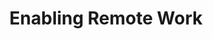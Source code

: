 ---
title: "Enabling Remote Work"
layout: post
lang: en
lang-ref: 207-remote-work
section: 2
category: 
  - hiring
hero:
  image:
    src: 2.7-tx-heading.jpg
    alt: A woman sitting at her laptop.
blocks:
  - type: title
    label: The Problem
  - The National Capital Region (NCR) accounts for only 4% of Canada’s labour force, but 42% of the Federal Public Service works there. The ability to hire employees to work outside the location of the physical office is a policy flexibility that has not been traditionally used. (Based on workshops with managers and HR advisors, we suspect this was due to a combination of managers not being encouraged to offer this flexibility, and the GC Jobs system default forcing the choice of specified location(s) of work based on government office.) 
  - While many departments also staff positions in regional offices, “work from anywhere” was not a standard hiring practice when Talent Cloud first launched this as a platform-based staffing option in October 2018. (Notably, in January 2021, the Public Service Commission adapted the GC Jobs platform to include this option, largely in response to the impact of COVID-19 on the federal workforce. It’s an exciting development for workers across Canada.) 
  - type: title
    label: The Hypotheses
  - type: list
    style: unordered
    items:
      - Talent is everywhere, and subsequently the talent government needs is likely to be regionally distributed across Canada, rather than occurring at a significantly disproportionately higher per capita rate in the NCR;
      - Allowing applications from employees across Canada looking for a remote-work accessible position will increase the chance of finding people with rare or in demand skills;
      - Managers who allow applications from remote workers will see an increase in the number of high quality applications; 
      - Given the choice of talent from remote and NCR applications, managers will choose to hire remote workers at least some of the time, resulting in greater geographic diversity in Talent Cloud hires than in standard “NCR only” or “regional office only” positions.
  - type: title
    label: The Experiment
  - To promote remote accessible jobs, we engineered a hiring model optimized to allow employees to work from anywhere. The first step is to encourage managers to consider accepting applications from people from outside their geographic region.
  - Talent Cloud job advertisements tell applicants a lot more about the job than they would see on a typical poster. This includes information about ‘workplace environment’, such as whether the position allows flex hours and whether it is available for remote work.
  - When managers build a job advertisement, the default selection for remote work is that it is allowed. This is a nudge that forces managers to intentionally exclude remote workers and say that they only want to consider applications from people in their geographic region. In a traditional job process, the opposite has been true (where managers listed a government office location for work, and would have to draft additional text and justifications if remote work was allowed). We make sure to give managers the definition of what ‘remote work’ means right in the tool on the Manager Portal for building job advertisements, and we provide support to managers who choose to assess and/or hire remote workers.
  - type: pullquote
    content: "\"Opening jobs to remote workers allows managers to tap into a whole new talent pool.\""
  - type: image
    src: 2.7-tx-laptop.jpg
    alt: A photo of a person working on a laptop in an outdoor area that overlooks a cityscape.
    route: section1
  - type: title
    label: Platform Interventions
  - type: list
    style: ordered
    items: 
      - "<strong style=\"letter-spacing: -1px;\" data-h2-font-weight=\"b(800)\" data-h2-font-color=\"b(purple)\">Make the Option Available:</strong> The first and most important intervention Talent Cloud crafted in promoting remote work accessible jobs was making this an option in the selection menu that managers and HR advisors worked with while crafting a job advertisement on the platform’s Job Poster Builder. Up until this time, managers reported that even when they wanted to offer remote work accessible positions, corporate opposition and difficulties in posting led them to back away from offering this option. When managers learned it was simply available, many readily adopted it without much persuasion."
      - "<strong style=\"letter-spacing: -1px;\" data-h2-font-weight=\"b(800)\" data-h2-font-color=\"b(purple)\">Make it the Default:</strong> In government, managers are trained to accept the default. Managers reported that defaults meant corporate direction had been set, and opting for something other than the default not only required more work, but it also felt vaguely non-compliant. In this case, we reversed the trend that managers had been told for years (avoid remote work) and made it the new normal (promote remote work)."
      - "<strong style=\"letter-spacing: -1px;\" data-h2-font-weight=\"b(800)\" data-h2-font-color=\"b(purple)\">Nudge to Keep the Default:</strong> Ideally, we would have the numbers to run a randomized control trial to test different nudges and see how different interventions stacked up to create the strongest outcome. In this case, we simply added a line (see screenshot below) that connected allowing remote work to a higher quality of talent pool. While this was a nudge based on our hypothesis and supported by external research, it proved true. Those advertisements allowing remote work drew better talent and had a higher success rate in securing a top quality final hire. (This is one of three flexibilities that hiring managers using Talent Cloud were nudged to adopt. See the research section on Flexibility Matters for insights on how these flexibilities impacted the applicants’ decision to apply. The “why” might surprise you - it surprised us.)"
      - "<strong style=\"letter-spacing: -1px;\" data-h2-font-weight=\"b(800)\" data-h2-font-color=\"b(purple)\">Advertise Clearly to Applicants:</strong> Job advertisements on Talent Cloud contained one of these two phrases: “Remote Work Allowed” or “Remote Work Not Allowed”. In user testing, several managers expressed their discomfort with the clarity of this language. (Notably, applicants reported that they really appreciated the clarity.) Several managers requested that we simply advertise when it was allowed, and be vague about when it wasn’t. Talent Cloud declined to make this change because part of the research (qualitative and quantitative) was to determine if clear allowance (or non-allowance) of remote work made a difference to the application rates and final results. Turns out it does… Quite a big difference, in fact."
  - type: graphic
    size: 100
    src: 2.7-en-interventions.png
    alt: "A screenshot of Talent Cloud's Job Poster Builder interface, where managers can indicate whether remote work, telework, and flexible hours are allowed for the position."
  - type: title
    label: The Results
  - type: list
    style: unordered
    items: 
      - 92% of the 53 jobs posted to Talent Cloud had the home office in the NCR. 
      - 36% of the jobs on the platform were advertised as “Remote Work Allowed”
      - In cases where managers allowed remote work they received 63% more applicants than those that did not allow remote work. 
      - For CS positions, allowing remote work increased the number of applicants by 83%.
      - All job processes allowing remote work had qualified candidates in the applicant pool. 
      - Only five Talent Cloud job posters failed to attract qualified candidates, and four more saw the qualified candidates decline the position. None allowed for remote work.
      - When presented with a candidate pool that included remote applicants, more than half of managers selected a remote worker as the hire, including some from small communities. This indicates that there is a wide, largely untapped pool of talent across Canada. 
      - Managers who made remote hires reported during interviews that they would consider applications from remote workers in the future.
  - type: graphic
    size: 100
    src: 2.7-en-remote-work.png
    alt: "A graphic representing the differences between job postings labelled as remote-work friendly and those that are location specific. 36% of Talent Cloud jobs allowed for remote work, which resulted in 63% more applications. For the CS classification, this percentage increased to 83% more applications. Every single one of those job postings resulted in finding a qualified canadidate. Comparatively, 64% of Talent Cloud jobs were specific to the Nation Capital Region of Canada. Applicants reported lower levels of interest. 15% of those jobs did not attract a qualified candidate, and 15% had a top candidate turn down a job offer."
  - type: title
    label: External Research
  - "Because of COVID-19, remote work is commonplace, so it is easy to forget that before the pandemic remote work was one of the most desirable perks that an employer could offer, with <span data-h2-font-style=\"b(underline)\" title=\"“Remote Work Trends & Statistics for 2021: Remote Work Status & Future After Covid.” 2021. Remoters. January 18, 2021.\">one study showed that 57% of the workforce said that the option to work remotely is their most prefered perk</span>."
  - "Workers have also been able to assign a dollar-figure to being able to work from home. A <a href=\"https://www.aeaweb.org/articles?id=10.1257/aer.20161500\" target=\"_blank\" rel=\"noreferrer\" title=\"View source.\">2017 study from Stanford study showed the average worker would be willing to give up 8% of their income to work from home</a>. Remote employees are also able to work from anywhere, and <a href=\"https://hbr.org/2019/08/is-it-time-to-let-employees-work-from-anywhere.https:/remoters.net/remote-work-trends-future-insights/\" target=\"_blank\" rel=\"noreferrer\" title=\"View source.\">have been shown to relocate to regions with lower costs of living</a>, allowing them to stretch their income further."
  - "Supporting remote work also helps to keep the top talent that you already have! <a href=\"https://zapier.com/blog/remote-work-report-by-zapier/\" target=\"_blank\" rel=\"noreferrer\" title=\"View source.\">One study showed that 74% percent of knowledge-based industry workers in the United States would quit their job for one that offers remote positions, and that 26% had already left a job for that reason.</a> These findings were supported by <a href=\"https://www.owllabs.com/state-of-remote-work/2017\" target=\"_blank\" rel=\"noreferrer\" title=\"View source.\">another study that showed companies that support remote work have a 25% lower employee turnover rate than those that don’t</a>."
  - type: title
    label: Insights
  - By using a small nudge on the job poster builder, many managers were persuaded to change long-held behaviours and chose to accept applications from remote workers. This gave them access to more talent and made it more likely that they would make a hire.
  - Government is a huge employer. If this model was permanently applied across GC hiring, it could be a high value social impact at scale and pave the way towards regionally representative diversity in government employment.  At the community level, this could aid in accelerating distributed economic recovery, and improve the quality of the Public Service’s talent base. 
  - While the Talent Cloud experiment yielded promising signals, it’s still very small in scale. We’re hopeful there will be larger scale research from other GC HR authorities on the impact of the 2021 change to the GC Jobs platform allowing remote work. We look forward to comparing notes and findings.
---